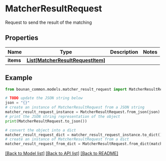 # MatcherResultRequest

Request to send the result of the matching

## Properties

Name | Type | Description | Notes
------------ | ------------- | ------------- | -------------
**items** | [**List[MatcherResultRequestItem]**](MatcherResultRequestItem.md) |  | 

## Example

```python
from bounan_common.models.matcher_result_request import MatcherResultRequest

# TODO update the JSON string below
json = "{}"
# create an instance of MatcherResultRequest from a JSON string
matcher_result_request_instance = MatcherResultRequest.from_json(json)
# print the JSON string representation of the object
print(MatcherResultRequest.to_json())

# convert the object into a dict
matcher_result_request_dict = matcher_result_request_instance.to_dict()
# create an instance of MatcherResultRequest from a dict
matcher_result_request_from_dict = MatcherResultRequest.from_dict(matcher_result_request_dict)
```
[[Back to Model list]](../README.md#documentation-for-models) [[Back to API list]](../README.md#documentation-for-api-endpoints) [[Back to README]](../README.md)


